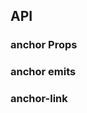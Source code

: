## API

### anchor Props

<field-table :data="anchorProps"/>

### anchor emits

<field-table :data="anchorEmits"/>

### anchor-link

<field-table :data="anchorLinkProps"/>

<script setup>
import { ref } from 'vue';

const anchorProps = ref([
  {
    name: 'boundary',
    desc: '滚动边界值，设置该值为数字后，将会在距离滚动容器 boundary 距離時停止滾動。',
    type: '\'start\' | \'end\' | \'center\' | \'nearest\' | number',
    value: '\'start\'',
  },
  {
    name: 'line-less',
    desc: '是否显示左侧轴线',
    type: 'boolean',
    value: '`false`',
  },
  {
    name: 'scroll-container',
    desc: '滚动容器',
    type: 'string | HTMLElement | Window',
    value: '-',
  },
  {
    name: 'change-hash',
    desc: '是否改变hash。设置为 false 时点击锚点不会改变页面的 hash',
    type: 'boolean',
    value: '`true`',
  },
  {
    name: 'smooth',
    desc: '是否使用平滑滚动',
    type: 'boolean',
    value: '`true`',
  },
]);

const anchorEmits = ref([
  {
    name: 'select',
    desc: '用户点击链接时触发',
    type: 'hash: string | undefined, preHash: string',
    value: '-',
  },
  {
    name: 'change',
    desc: '链接发生改变时触发',
    type: 'hash: string',
    value: '-',
  },
]);

const anchorLinkProps = ref([
  {
    name: 'title',
    desc: '锚点链接的文本内容',
    type: 'string',
    value: '-',
  },
  {
    name: 'href',
    desc: '锚点链接的地址',
    type: 'string',
    value: '-',
  },
]);
</script>
